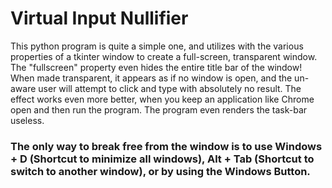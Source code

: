 # Virtual Input Nullifier

This python program is quite a simple one, and utilizes with the various properties of a tkinter window to create a full-screen, transparent window. The "fullscreen" property even hides the entire title bar of the window!
When made transparent, it appears as if no window is open, and the un-aware user will attempt to click and type with absolutely no result. The effect works even more better, when you keep an application like Chrome open and then run the program.
The program even renders the task-bar useless.

### The only way to break free from the window is to use Windows + D (Shortcut to minimize all windows), Alt + Tab (Shortcut to switch to another window), or by using the Windows Button.
